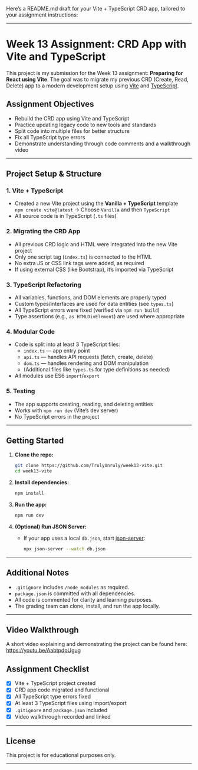 Here’s a README.md draft for your Vite + TypeScript CRD app, tailored to your assignment instructions:

---

# Week 13 Assignment: CRD App with Vite and TypeScript

This project is my submission for the Week 13 assignment: **Preparing for React using Vite**. The goal was to migrate my previous CRD (Create, Read, Delete) app to a modern development setup using [Vite](https://vitejs.dev/) and [TypeScript](https://www.typescriptlang.org/).

## Assignment Objectives

- Rebuild the CRD app using Vite and TypeScript
- Practice updating legacy code to new tools and standards
- Split code into multiple files for better structure
- Fix all TypeScript type errors
- Demonstrate understanding through code comments and a walkthrough video

---

## Project Setup & Structure

### 1. Vite + TypeScript

- Created a new Vite project using the **Vanilla + TypeScript** template  
  `npm create vite@latest` → Choose `Vanilla` and then `TypeScript`
- All source code is in TypeScript (`.ts` files)

### 2. Migrating the CRD App

- All previous CRD logic and HTML were integrated into the new Vite project
- Only one script tag (`index.ts`) is connected to the HTML
- No extra JS or CSS link tags were added, as required
- If using external CSS (like Bootstrap), it’s imported via TypeScript

### 3. TypeScript Refactoring

- All variables, functions, and DOM elements are properly typed
- Custom types/interfaces are used for data entities (see `types.ts`)
- All TypeScript errors were fixed (verified via `npm run build`)
- Type assertions (e.g., `as HTMLDivElement`) are used where appropriate

### 4. Modular Code

- Code is split into at least 3 TypeScript files:
  - `index.ts` — app entry point
  - `api.ts` — handles API requests (fetch, create, delete)
  - `dom.ts` — handles rendering and DOM manipulation
  - (Additional files like `types.ts` for type definitions as needed)
- All modules use ES6 `import`/`export`

### 5. Testing

- The app supports creating, reading, and deleting entities
- Works with `npm run dev` (Vite’s dev server)
- No TypeScript errors in the project

---

## Getting Started

1. **Clone the repo:**
   ```bash
   git clone https://github.com/TrulyUnruly/week13-vite.git
   cd week13-vite
   ```

2. **Install dependencies:**
   ```bash
   npm install
   ```

3. **Run the app:**
   ```bash
   npm run dev
   ```

4. **(Optional) Run JSON Server:**
   - If your app uses a local `db.json`, start [json-server](https://github.com/typicode/json-server):
     ```bash
     npx json-server --watch db.json
     ```

---

## Additional Notes

- `.gitignore` includes `/node_modules` as required.
- `package.json` is committed with all dependencies.
- All code is commented for clarity and learning purposes.
- The grading team can clone, install, and run the app locally.

---

## Video Walkthrough

A short video explaining and demonstrating the project can be found here:  
https://youtu.be/AabtpdpUgug

## Assignment Checklist

- [x] Vite + TypeScript project created
- [x] CRD app code migrated and functional
- [x] All TypeScript type errors fixed
- [x] At least 3 TypeScript files using import/export
- [x] `.gitignore` and `package.json` included
- [x] Video walkthrough recorded and linked

---

## License

This project is for educational purposes only.

---


